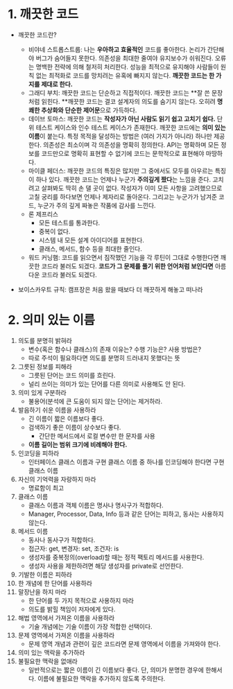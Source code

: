 # 1. 깨끗한 코드

- 깨끗한 코드란?

  - 비야네 스트롭스트룹: 나는 **우아하고 효율적인** 코드를 좋아한다. 논리가 간단해야 버그가 숨어들지 못한다. 의존성을 최대한 줄여야 유지보수가 쉬워진다. 오류는 명백한 전략에 의해 철저히 처리한다. 성능을 최적으로 유지해야 사람들이 원칙 없는 최적화로 코드를 망치려는 유혹에 빠지지 않는다. **깨끗한 코드는 한 가지를 제대로 한다.**
  - 그래디 부치: 깨끗한 코드는 단순하고 직접적이다. 깨끗한 코드는 **잘 쓴 문장처럼 읽힌다. **깨끗한 코드는 결코 설계자의 의도를 숨기지 않는다. 오히려 **명쾌한 추상화와 단순한 제어문**으로 가득하다.  
  - 데이브 토마스: 깨끗한 코드는 **작성자가 아닌 사람도 읽기 쉽고 고치기 쉽다.** 단위 테스트 케이스와 인수 테스트 케이스가 존재한다. 깨끗한 코드에는 **의미 있는 이름**이 붙는다. 특정 목적을 달성하는 방법은 (여러 가지가 아니라) 하나만 제공한다. 의존성은 최소이며 각 의존성을 명확히 정의한다. API는 명확하며 모든 정보를 코드만으로 명확히 표현할 수 없기에 코드는 문학적으로 표현해야 마땅하다.
  - 마이클 페더스: 깨끗한 코드의 특징은 많지만 그 중에서도 모두를 아우르는 특징이 하나 있다. 깨끗한 코드는 언제나 누군가 **주의깊게 짰다**는 느낌을 준다. 고치려고 살펴봐도 딱히 손 댈 곳이 없다. 작성자가 이미 모든 사항을 고려했으므로 고칠 궁리를 하다보면 언제나 제자리로 돌아온다. 그리고는 누군가가 남겨준 코드, 누군가 주의 깊게 짜놓은 작품에 감사를 느낀다.
  - 론 제프리스
    - 모든 테스트를 통과한다.
    - 중복이 없다.
    - 시스템 내 모든 설계 아이디어를 표현한다.
    - 클래스, 메서드, 함수 등을 최대한 줄인다.
  - 워드 커닝햄: 코드를 읽으면서 짐작했던 기능을 각 루틴이 그대로 수행한다면 깨끗한 코드라 불러도 되겠다. **코드가 그 문제를 풀기 위한 언어처럼 보인다면** 아름다운 코드라 불러도 되겠다.

  

- 보이스카우트 규칙: 캠프장은 처음 왔을 때보다 더 깨끗하게 해놓고 떠나라



# 2. 의미 있는 이름

1. 의도를 분명히 밝혀라
   - 변수(혹은 함수나 클래스)의 존재 이유는? 수행 기능은? 사용 방법은?
   - 따로 주석이 필요하다면 의도를 분명히 드러내지 못했다는 뜻
2. 그릇된 정보를 피해라
   - 그릇된 단어는 코드 의미를 흐린다.
   - 널리 쓰이는 의미가 있는 단어를 다른 의미로 사용해도 안 된다.
3. 의미 있게 구분하라
   - 불용어(분석에 큰 도움이 되지 않는 단어)는 제거하라.
4. 발음하기 쉬운 이름을 사용하라
   - 긴 이름이 짧은 이름보다 좋다.
   - 검색하기 좋은 이름이 상수보다 좋다.
     - 간단한 메서드에서 로컬 변수만 한 문자를 사용
   - **이름 길이는 범위 크기에 비례해야 한다.**
5. 인코딩을 피하라
   - 인터페이스 클래스 이름과 구현 클래스 이름 중 하나를 인코딩해야 한다면 구현 클래스 이름
6. 자신의 기억력을 자랑하지 마라
   - 명료함이 최고
7. 클래스 이름
   - 클래스 이름과 객체 이름은 명사나 명사구가 적합하다.
   - Manager, Processor, Data, Info 등과 같은 단어는 피하고, 동사는 사용하지 않는다.
8. 메서드 이름
   - 동사나 동사구가 적합하다.
   - 접근자: get, 변경자: set, 조건자: is
   - 생성자를 중복정의(overload)할 때는 정적 팩토리 메서드를 사용한다.
   - 생성자 사용을 제한하려면 해당 생성자를 private로 선언한다.
9. 기발한 이름은 피하라
10. 한 개념에 한 단어를 사용하라
11. 말장난을 하지 마라
    - 한 단어를 두 가지 목적으로 사용하지 마라
    - 의도를 밝힐 책임이 저자에게 있다.
12. 해법 영역에서 가져온 이름을 사용하라
    - 기술 개념에는 기술 이름이 가장 적합한 선택이다.
13. 문제 영역에서 가져온 이름을 사용하라
    - 문제 영역 개념과 관련이 깊은 코드라면 문제 영역에서 이름을 가져와야 한다.
14. 의미 있는 맥락을 추가하라
15. 불필요한 맥락을 없애라
    - 일반적으로는 짧은 이름이 긴 이름보다 좋다. 단, 의미가 분명한 경우에 한해서다. 이름에 불필요한 맥락을 추가하지 않도록 주의한다.

